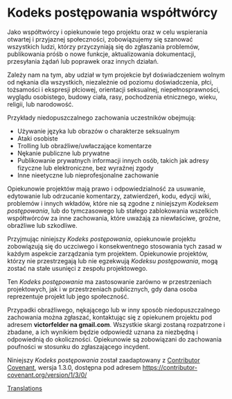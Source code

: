 # Kodeks postępowania współtwórcy

Jako współtwórcy i opiekunowie tego projektu oraz w celu wspierania otwartej i przyjaznej społeczności, zobowiązujemy się szanować wszystkich ludzi, którzy przyczyniają się do zgłaszania problemów, publikowania próśb o nowe funkcje, aktualizowania dokumentacji, przesyłania żądań lub poprawek oraz innych działań.

Zależy nam na tym, aby udział w tym projekcie był doświadczeniem wolnym od nękania dla wszystkich, niezależnie od poziomu doświadczenia, płci, tożsamości i ekspresji płciowej, orientacji seksualnej, niepełnosprawności, wyglądu osobistego, budowy ciała, rasy, pochodzenia etnicznego, wieku, religii, lub narodowość.

Przykłady niedopuszczalnego zachowania uczestników obejmują:

* Używanie języka lub obrazów o charakterze seksualnym
* Ataki osobiste
* Trolling lub obraźliwe/uwłaczające komentarze
* Nękanie publiczne lub prywatne
* Publikowanie prywatnych informacji innych osób, takich jak adresy fizyczne lub elektroniczne, bez wyraźnej zgody
* Inne nieetyczne lub nieprofesjonalne zachowanie

Opiekunowie projektów mają prawo i odpowiedzialność za usuwanie, edytowanie lub odrzucanie komentarzy, zatwierdzeń, kodu, edycji wiki, problemów i innych wkładów, które nie są zgodne z niniejszym *Kodeksem postępowania*, lub do tymczasowego lub stałego zablokowania wszelkich współtwórców za inne zachowania, które uważają za niewłaściwe, groźne, obraźliwe lub szkodliwe.

Przyjmując niniejszy *Kodeks postępowania*, opiekunowie projektu zobowiązują się do uczciwego i konsekwentnego stosowania tych zasad w każdym aspekcie zarządzania tym projektem. Opiekunowie projektów, którzy nie przestrzegają lub nie egzekwują *Kodeksu postępowania*, mogą zostać na stałe usunięci z zespołu projektowego.

Ten *Kodeks postępowania* ma zastosowanie zarówno w przestrzeniach projektowych, jak i w przestrzeniach publicznych, gdy dana osoba reprezentuje projekt lub jego społeczność.

Przypadki obraźliwego, nękającego lub w inny sposób niedopuszczalnego zachowania można zgłaszać, kontaktując się z opiekunem projektu pod adresem **victorfelder na gmail.com**. Wszystkie skargi zostaną rozpatrzone i zbadane, a ich wynikiem będzie odpowiedź uznana za niezbędną i odpowiednią do okoliczności. Opiekunowie są zobowiązani do zachowania poufności w stosunku do zgłaszającego incydent.


Niniejszy *Kodeks postępowania* został zaadaptowany z [Contributor Covenant][homepage],
wersja 1.3.0, dostępna pod adresem https://contributor-covenant.org/version/1/3/0/

[homepage]: https://contributor-covenant.org

[Translations](../README.md#translations)
